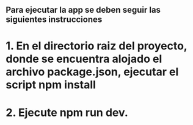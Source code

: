 ## Para ejecutar la app se deben seguir las siguientes instrucciones


# 1. En el directorio raiz del proyecto, donde se encuentra alojado el archivo package.json, ejecutar el script npm install
# 2. Ejecute npm run dev.

